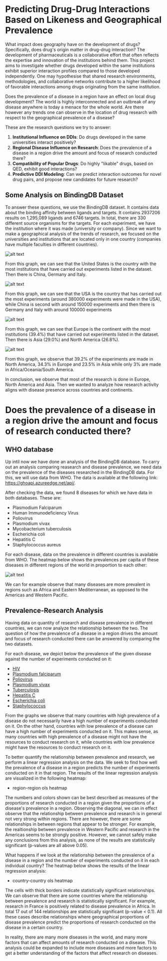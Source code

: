 # Predicting Drug-Drug Interactions Based on Likeness and Geographical Prevalence

 What impact does geography have on the development of drugs? Specifically, does drug's origin matter in drug-drug interaction? The development of pharmaceuticals is a collaborative effort that often reflects the expertise and innovation of the institutions behind them. This project aims to investigate whether drugs developed within the same institutions exhibit superior interaction profiles compared to those developed independently. One may hypothesise that shared research environments, methodologies, and collaborative networks contribute to a higher likelihood of favorable interactions among drugs originating from the same institution.

 Does the prevalence of a disease in a region have an effect on local drug development? The world is highly interconnected and an outbreak of any disease anywhere is today a menace for the whole world. Are there however any trends one can observe in the location of drug research with respect to the geographical prevalence of a disease?

These are the research questions we try to answer:
1. **Institutional Influence on DDIs**: Do drugs developed in the same universities interact positively?
2. **Regional Disease Influence on Research**: Does the prevalence of a disease in a region drive the amount and focus of research conducted there?  
3. **Compatibility of Popular Drugs**: Do highly "likable" drugs, based on QED, exhibit good interactions?
4. **Predictive DDI Modeling**: Can we predict interaction outcomes for novel drug pairs, and propose new candidates for future research?

## Some Analysis on BindingDB Dataset

 To answer these questions, we use the BindingDB dataset. It contains data about the binding affinity between ligands and targets. It contains 2937206 results on 1,295,089 ligands and 6746 targets. In total, there are 330 different source organisms for the targets. For each experiment, we have the institution where it was made (university or company). Since we want to make a geographical analysis of the trends of research, we focused on the universities and institutions that are located only in one country (companies have multiple faculties in different countries). 

![alt text](Top_10_Countries_by_number_of_institutions.png)

From this graph, we can see that the United States is the country with the most institutions that have carried out experiments listed in the dataset. Then there is China, Germany and Italy.

![alt text](Top_10_Countries_by_number_of_contributions.png)

From this graph, we can see that the USA is the country that has carried out the most experiments (around 380000 experiments were made in the USA), while China is second with around 150000 experiments and then there is Germany and Italy with around 100000 experiments

![alt text](Institutions_by_continent_pie_chart.png)

From this graph, we can see that Europe is the continent with the most institutions (39.4%) that have carried out experiments listed in the dataset. Then there is Asia (29.0%) and North America (26.8%).

![alt text](contributions_by_continent_pie_chart.png)

From this graph, we observe that 39.2% of the experiments are made in North America, 34.3% in Europe and 23.5% in Asia while only 3% are made in Africa/Oceania/South America.

In conclusion, we observe that most of the research is done in Europe, North America and Asia. Then we wanted to analyze how research activity aligns with disease presence across countries and continents. 

# Does the prevalence of a disease in a region drive the amount and focus of research conducted there?

## WHO database
Up intil now we have done an analysis of the BindingDB database. To carry out an analysis comparing reasearch and disease prevalence, we need data on the prevalence of the diseases researched in the BindingDB data. For this, we will use data from WHO. The data is available at the following link: https://ghoapi.azureedge.net/api/.

After checking the data, we found 8 diseases for which we have data in both databases. These are:
 - Plasmodium Falciparum
 - Human Immunodeficiency Virus
 - Poliovirus
 - Plasmodium vivax
 - Mycobacterium tuberculosis
 - Escherichia coli
 - Hepatitis C
 - Staphylococcus aureus

For each disease, data on the prevalence in different countries is available from WHO. The heatmap below shows the prevalences per capita of these diseases in different regions of the world in proportion to each other:

![alt text](diseases_per_region.png)

We can for example observe that many diseases are more prevalent in regions such as Africa and Eastern Mediterranean, as opposed to the Americas and Western Pacific.

## Prevalence-Research Analysis
Having data on quantity of research and disease prevalence in different countries, we can now analyze the relationship between the two. The question of how the prevalence of a disease in a region drives the amount and focus of research conducted there can be answered by comparing the two datasets.

For each disease, we depict below the prevalence of the given disease against the number of experiments conducted on it:

 - [HIV](https://Amine-ZGHAL.github.io/hotada/plot_HTML.html)
 - [Plasmodium falciparum](plot_Plasmodium_falciparum.html)
 - [Poliovirus](plot_Poliovirus.html)
 - [Plasmodium vivax](plot_Plasmodium_vivax.html)
 - [Tuberculosis](plot_Tuberculosis.html)
 - [Hepatitis C](plot_Hepatitis_C.html)
 - [Escherichia coli](plot_Escherichia_coli.html)
 - [Staphylococcus](plot_Staphylococcus_aureus)

From the graphs we observe that many countries with high prevalence of a disease do not necessarily have a high number of experiments conducted on it. On the other hand, countries with low prevalence of a disease can have a high number of experiments conducted on it. This makes sense, as many countries with high prevalence of a disease might not have the resources to conduct research on it, while countries with low prevalence might have the resources to conduct research on it.

To better quantify the relationship between prevalence and research, we perform a linear regression analysis on the data. We seek to find how well the prevalence of a disease in a region predicts the number of experiments conducted on it in that region. The results of the linear regression analysis are visualized in the following heatmap:

 - region-region ols heatmap

The numbers and colors shown can be best described as measures of the proportions of research conducted in a region given the proportions of a disease's prevalence in a region. Observing the diagonal, we can in effect observe that the relationship between prevalence and research is in general not very strong within regions. There are however, there are some relationships in between regions that appear to be stronger. For example, the realtionship between prevalence in Western Pacific and research in the Americas seems to be strongly positive. However, we cannot safely make any conclusions from this analysis, as none of the results are statistically significant (p-values are all above 0.05).

What happens if we look at the relationship between the prevalence of a disease in a region and the number of experiments conducted on it in each individual country? The heatmap below shows the results of the linear regression analysis:

 - country-country ols heatmap

The cells with thick borders indicate statistically significant relationships. We can observe that there are some countries where the relationship between prevalence and research is statistically significant. For example, research in France is positively related to disease prevalence in Africa. In total 17 out of 144 relationships are statistically significant (p-value < 0.1). All these cases describe relationships where geographical proportions of disease prevalence predict the proportions of research conducted on the disease in a certain country.

In reality, there are many more diseases in the world, and many more factors that can affect amounts of research conducted on a disease. This analysis could be expanded to include more diseases and more factors to get a better understanding of the factors that affect research on diseases.